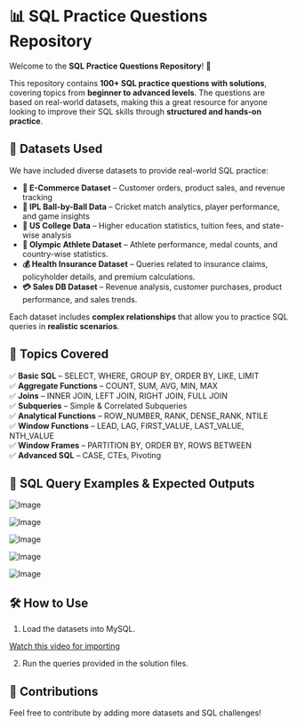 # 📊 SQL Practice Questions Repository  

Welcome to the **SQL Practice Questions Repository**! 🚀  

This repository contains **100+ SQL practice questions with solutions**, covering topics from **beginner to advanced levels**. The questions are based on real-world datasets, making this a great resource for anyone looking to improve their SQL skills through **structured and hands-on practice**.  

## 📌 Datasets Used  

We have included diverse datasets to provide real-world SQL practice:  

- **🛒 E-Commerce Dataset** – Customer orders, product sales, and revenue tracking  
- **🏏 IPL Ball-by-Ball Data** – Cricket match analytics, player performance, and game insights  
- **🏫 US College Data** – Higher education statistics, tuition fees, and state-wise analysis  
- **🏅 Olympic Athlete Dataset** – Athlete performance, medal counts, and country-wise statistics.  
- **💰 Health Insurance Dataset** – Queries related to insurance claims, policyholder details, and premium calculations.  
- **💳 Sales DB Dataset** – Revenue analysis, customer purchases, product performance, and sales trends.  

Each dataset includes **complex relationships** that allow you to practice SQL queries in **realistic scenarios**.  

## 🚀 Topics Covered  

✅ **Basic SQL** – SELECT, WHERE, GROUP BY, ORDER BY, LIKE, LIMIT  
✅ **Aggregate Functions** – COUNT, SUM, AVG, MIN, MAX  
✅ **Joins** – INNER JOIN, LEFT JOIN, RIGHT JOIN, FULL JOIN  
✅ **Subqueries** – Simple & Correlated Subqueries  
✅ **Analytical Functions** – ROW_NUMBER, RANK, DENSE_RANK, NTILE  
✅ **Window Functions** – LEAD, LAG, FIRST_VALUE, LAST_VALUE, NTH_VALUE  
✅ **Window Frames** – PARTITION BY, ORDER BY, ROWS BETWEEN  
✅ **Advanced SQL** – CASE, CTEs, Pivoting  


## 📝 SQL Query Examples & Expected Outputs

![Image](https://github.com/user-attachments/assets/abc8dc82-bc03-4296-9142-7556a43944a4)

![Image](https://github.com/user-attachments/assets/41a97325-a0f7-48a6-a3dd-1b6350ce9da2)

![Image](https://github.com/user-attachments/assets/67694a07-ce33-46de-bbcd-71a7a9dfd85f)

![Image](https://github.com/user-attachments/assets/6d4843d9-9a1e-4d93-ac3d-6c2bf55a3742)

![Image](https://github.com/user-attachments/assets/cc2d8b1c-43e0-41b1-8b7c-7f4df41b3b08)





## 🛠 How to Use  
1. Load the datasets into MySQL.

[Watch this video for importing](https://www.youtube.com/watch?v=UQUCqyMmnL4)

2. Run the queries provided in the solution files.  

## 📢 Contributions  
Feel free to contribute by adding more datasets and SQL challenges!



